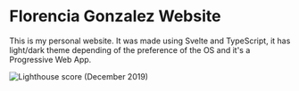 # Florencia Gonzalez Website

This is my personal website. It was made using Svelte and TypeScript, it has light/dark theme depending of the preference of the OS and it's a Progressive Web App.

![Lighthouse score (December 2019)](https://i.imgur.com/nl88AfU.gif)